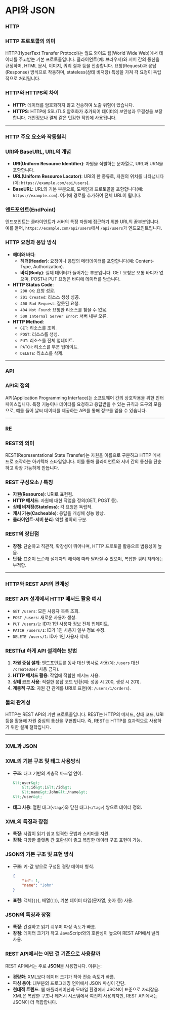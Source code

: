 # API와 JSON

### HTTP

### HTTP 프로토콜의 의미

HTTP(HyperText Transfer Protocol)는 월드 와이드 웹(World Wide Web)에서 데이터를 주고받는 기본 프로토콜입니다. 클라이언트(예: 브라우저)와 서버 간의 통신을 규정하며, HTML 문서, 이미지, 쿼리 결과 등을 전송합니다. 요청(Request)과 응답(Response) 방식으로 작동하며, stateless(상태 비저장) 특성을 가져 각 요청이 독립적으로 처리됩니다.

### HTTP와 HTTPS의 차이

- **HTTP**: 데이터를 암호화하지 않고 전송하여 노출 위험이 있습니다.
- **HTTPS**: HTTP에 SSL/TLS 암호화가 추가되어 데이터의 보안성과 무결성을 보장합니다. 개인정보나 결제 같은 민감한 작업에 사용됩니다.

---

### HTTP 주요 요소와 작동원리

### URI와 BaseURL, URL의 개념

- **URI(Uniform Resource Identifier)**: 자원을 식별하는 문자열로, URL과 URN을 포함합니다.
- **URL(Uniform Resource Locator)**: URI의 한 종류로, 자원의 위치를 나타냅니다(예: `https://example.com/api/users`).
- **BaseURL**: URL의 기본 부분으로, 도메인과 프로토콜을 포함합니다(예: `https://example.com`). 여기에 경로를 추가하여 전체 URL이 됩니다.

### 엔드포인트(EndPoint)

엔드포인트는 클라이언트가 서버의 특정 자원에 접근하기 위한 URL의 끝부분입니다. 예를 들어, `https://example.com/api/users`에서 `/api/users`가 엔드포인트입니다.

### HTTP 요청과 응답 방식

- **헤더와 바디**:
    - **헤더(Header)**: 요청이나 응답의 메타데이터를 포함합니다(예: Content-Type, Authorization).
    - **바디(Body)**: 실제 데이터가 들어가는 부분입니다. GET 요청은 보통 바디가 없으며, POST나 PUT 요청은 바디에 데이터를 담습니다.
- **HTTP Status Code**:
    - `200 OK`: 요청 성공.
    - `201 Created`: 리소스 생성 성공.
    - `400 Bad Request`: 잘못된 요청.
    - `404 Not Found`: 요청한 리소스를 찾을 수 없음.
    - `500 Internal Server Error`: 서버 내부 오류.
- **HTTP Method**:
    - `GET`: 리소스를 조회.
    - `POST`: 리소스를 생성.
    - `PUT`: 리소스를 전체 업데이트.
    - `PATCH`: 리소스를 부분 업데이트.
    - `DELETE`: 리소스를 삭제.

---

### API

### API의 정의

API(Application Programming Interface)는 소프트웨어 간의 상호작용을 위한 인터페이스입니다. 특정 기능이나 데이터를 요청하고 응답받을 수 있는 규칙과 도구의 모음으로, 예를 들어 날씨 데이터를 제공하는 API를 통해 정보를 얻을 수 있습니다.

---

### RE

### REST의 의미

REST(Representational State Transfer)는 자원을 이름으로 구분하고 HTTP 메서드로 조작하는 아키텍처 스타일입니다. 이를 통해 클라이언트와 서버 간의 통신을 단순하고 확장 가능하게 만듭니다.

### REST 구성요소 / 특징

- **자원(Resource)**: URI로 표현됨.
- **HTTP 메서드**: 자원에 대한 작업을 정의(GET, POST 등).
- **상태 비저장(Stateless)**: 각 요청은 독립적.
- **캐시 가능(Cacheable)**: 응답을 캐싱해 성능 향상.
- **클라이언트-서버 분리**: 역할 명확히 구분.

### REST의 장단점

- **장점**: 단순하고 직관적, 확장성이 뛰어나며, HTTP 프로토콜 활용으로 범용성이 높음.
- **단점**: 표준이 느슨해 설계자의 해석에 따라 달라질 수 있으며, 복잡한 쿼리 처리에는 부적합.

---

### HTTP와 REST API의 관계성

### REST API 설계에서 HTTP 메서드 활용 예시

- `GET /users`: 모든 사용자 목록 조회.
- `POST /users`: 새로운 사용자 생성.
- `PUT /users/1`: ID가 1인 사용자 정보 전체 업데이트.
- `PATCH /users/1`: ID가 1인 사용자 일부 정보 수정.
- `DELETE /users/1`: ID가 1인 사용자 삭제.

### RESTful 하게 API 설계하는 방법

1. **자원 중심 설계**: 엔드포인트를 동사 대신 명사로 사용(예: `/users` 대신 `/createUser` 사용 금지).
2. **HTTP 메서드 활용**: 작업에 적합한 메서드 사용.
3. **상태 코드 사용**: 적절한 응답 코드 반환(예: 성공 시 200, 생성 시 201).
4. **계층적 구조**: 자원 간 관계를 URI로 표현(예: `/users/1/orders`).

### 둘의 관계성

HTTP는 REST API의 기반 프로토콜입니다. REST는 HTTP의 메서드, 상태 코드, URI 등을 활용해 자원 중심의 통신을 구현합니다. 즉, REST는 HTTP를 효과적으로 사용하기 위한 설계 철학입니다.

---

### XML과 JSON

### XML의 기본 구조 및 태그 사용방식

- **구조**: 태그 기반의 계층적 마크업 언어.
    
    ```xml
    &lt;user&gt;
        &lt;id&gt;1&lt;/id&gt;
        &lt;name&gt;John&lt;/name&gt;
    &lt;/user&gt;
    ```
    
- **태그 사용**: 열린 태그(`<tag>`)와 닫힌 태그(`</tag>`) 쌍으로 데이터 정의.

### XML의 특징과 장점

- **특징**: 사람이 읽기 쉽고 엄격한 문법과 스키마를 지원.
- **장점**: 다양한 플랫폼 간 호환성이 좋고 복잡한 데이터 구조 표현이 가능.

### JSON의 기본 구조 및 표현 방식

- **구조**: 키-값 쌍으로 구성된 경량 데이터 형식.
    
    ```json
    {
        "id": 1,
        "name": "John"
    }
    ```
    
- **표현**: 객체(`{}`), 배열(`[]`), 기본 데이터 타입(문자열, 숫자 등) 사용.

### JSON의 특징과 장점

- **특징**: 간결하고 읽기 쉬우며 파싱 속도가 빠름.
- **장점**: 데이터 크기가 작고 JavaScript와의 호환성이 높으며 REST API에서 널리 사용.

### REST API에서는 어떤 걸 기준으로 사용할까

REST API에서는 주로 **JSON**을 사용합니다. 이유는:

- **경량화**: XML보다 데이터 크기가 작아 전송 속도가 빠름.
- **파싱 용이**: 대부분의 프로그래밍 언어에서 JSON 파싱이 간단.
- **현대적 트렌드**: 웹 애플리케이션과 모바일 환경에서 JSON이 표준으로 자리잡음.
XML은 복잡한 구조나 레거시 시스템에서 여전히 사용되지만, REST API에서는 JSON이 더 적합합니다.